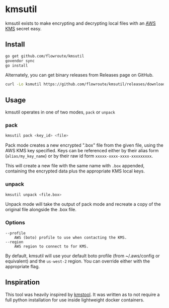 # kmsutil

kmsutil exists to make encrypting and decrypting local files with an
[AWS KMS](https://aws.amazon.com/kms/) secret easy.

## Install

```sh
go get github.com/flowroute/kmsutil
govendor sync
go install
```

Alternately, you can get binary releases from Releases page on GitHub.

```sh
curl -Lo ksmutil https://github.com/flowroute/kmsutil/releases/download/0.0.2/kmsutil_linux_amd64
```

## Usage

kmsutil operates in one of two modes, `pack` or `unpack`

### pack

```sh
kmsutil pack <key_id> <file>
```

Pack mode creates a new encrypted ".box" file from the given file, using the
AWS KMS key specified.  Keys can be referenced either by their alias form
(`alias/my_key_name`) or by their raw id form `xxxxx-xxxx-xxxx-xxxxxxxxx`.

This will create a new file with the same name with `.box` appended, containing
the encrypted data plus the appropriate KMS local keys.

### unpack

```sh
kmsutil unpack <file.box>
```

Unpack mode will take the output of pack mode and recreate a copy of the
original file alongside the .box file.

### Options

```
--profile
    AWS (boto) profile to use when contacting the KMS.
--region
	AWS region to connect to for KMS.
```

By default, kmsutil will use your default boto profile (from ~/.aws/config or
equivalent) and the `us-west-2` region.  You can override either with the
appropriate flag.


## Inspiration

This tool was heavily inspired by [kmstool](https://github.com/slank/kmstool).
It was written as to not require a full python installation for use inside
lightweight docker containers.
